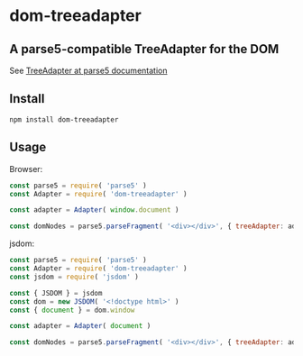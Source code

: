 # dom-treeadapter

## A parse5-compatible TreeAdapter for the DOM

See [TreeAdapter at parse5 documentation](https://github.com/inikulin/parse5/wiki/Documentation#TreeAdapter)

## Install

`npm install dom-treeadapter`

## Usage

Browser:

```javascript
const parse5 = require( 'parse5' )
const Adapter = require( 'dom-treeadapter' )

const adapter = Adapter( window.document )

const domNodes = parse5.parseFragment( '<div></div>', { treeAdapter: adapter } )
```

jsdom:

```javascript
const parse5 = require( 'parse5' )
const Adapter = require( 'dom-treeadapter' )
const jsdom = require( 'jsdom' )

const { JSDOM } = jsdom
const dom = new JSDOM( '<!doctype html>' )
const { document } = dom.window

const adapter = Adapter( document )

const domNodes = parse5.parseFragment( '<div></div>', { treeAdapter: adapter } )
```
